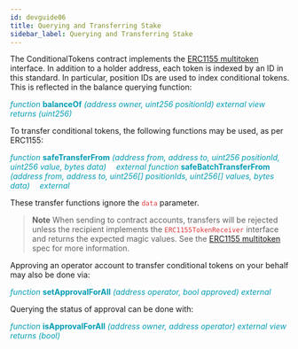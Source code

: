 ```yaml
---
id: devguide06
title: Querying and Transferring Stake
sidebar_label: Querying and Transferring Stake
---
```


The ConditionalTokens contract implements the [ERC1155
multitoken](https://eips.ethereum.org/EIPS/eip-1155) interface. In
addition to a holder address, each token is indexed by an ID in this
standard. In particular, position IDs are used to index conditional
tokens. This is reflected in the balance querying function:

<span style="color:#009cb4">*function* **balanceOf** *(address owner, uint256 positionId) external view returns (uint256)*</span>

To transfer conditional tokens, the following functions may be used, as
per ERC1155:

<span style="color:#009cb4">*function* **safeTransferFrom** *(address from, address to, uint256 positionId, uint256 value, bytes data)
 external*</span>
<span style="color:#009cb4">*function* **safeBatchTransferFrom** *(address from, address to, uint256[] positionIds, uint256[] values, bytes data)
 external*</span>

These transfer functions ignore the <span style="color:#DB3A3D">`data`</span> parameter.

> **Note**
When sending to contract accounts, transfers will be rejected unless the
recipient implements the <span style="color:#DB3A3D">`ERC1155TokenReceiver`</span> interface and returns
the expected magic values. See the [ERC1155
multitoken](https://eips.ethereum.org/EIPS/eip-1155) spec for more
information.

Approving an operator account to transfer conditional tokens on your
behalf may also be done via:

<span style="color:#009cb4">*function* **setApprovalForAll** *(address operator, bool approved) external*</span>

Querying the status of approval can be done with:

<span style="color:#009cb4">*function* **isApprovalForAll** *(address owner, address operator) external view returns (bool)*</span>
